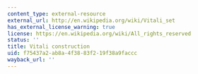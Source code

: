 ```yaml
---
content_type: external-resource
external_url: http://en.wikipedia.org/wiki/Vitali_set
has_external_license_warning: true
license: https://en.wikipedia.org/wiki/All_rights_reserved
status: ''
title: Vitali construction
uid: f75437a2-ab8a-4f38-83f2-19f38a9faccc
wayback_url: ''
---
```

